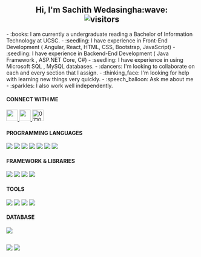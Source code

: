 <p>
  <h2 align="center">
    <b>Hi, I'm Sachith Wedasingha:wave:</b> <br>
    <img align="center" alt="visitors" src="https://gpvc.arturio.dev/RanasingheTKSA" />
  </h2>
</p>
- :books: I am currently a undergraduate reading a Bachelor of Information Technology at UCSC.
- :seedling: I have  experience in Front-End Development ( Angular, React, HTML, CSS, Bootstrap, JavaScript)
- :seedling: I have  experience in Backend-End Development ( Java Framework , ASP.NET Core, C#)
- :seedling: I have experience in using Microsoft SQL , MySQL databases.
- :dancers: I'm looking to collaborate on each and every section that I assign.
- :thinking_face: I'm looking for help with learning new things very quickly.
- :speech_balloon: Ask me about me
- :sparkles: I also work well independently.
<h4 align="left">CONNECT WITH ME</h4>
<p align='left'>
  <a href="https://www.linkedin.com/in/sachith-wedasingha-129485134/">
    <img height="30" src="https://github.com/WaylonWalker/WaylonWalker/blob/main/icon/linkedin.png?raw=true">
  </a>
  <a href="live:.cid.73f5f4c191799f61">
    <img height="30" src="https://raw.githubusercontent.com/rahuldkjain/github-profile-readme-generator/master/src/images/icons/Social/skype.svg">
  </a>
  <a href="https://web.whatsapp.com/">
    <img
        height="30"
        alt="0710458089"
        src="https://raw.githubusercontent.com/rahuldkjain/github-profile-readme-generator/master/src/images/icons/Social/whatsapp.svg">
 </a>
</p>
<h4 align="left">PROGRAMMING LANGUAGES</h4>
<p>
  <img src="https://img.shields.io/badge/Java-ED8B00?style=for-the-badge&logo=java&logoColor=white" />
  <img src="https://img.shields.io/badge/HTML5-E34F26?style=for-the-badge&logo=html5&logoColor=white" />
  <img src="https://img.shields.io/badge/CSS3-1572B6?style=for-the-badge&logo=css3&logoColor=white" />
  <img src="https://img.shields.io/badge/JavaScript-323330?style=for-the-badge&logo=javascript&logoColor=F7DF1E" />
  <img src="https://img.shields.io/badge/C-00599C?style=for-the-badge&logo=c&logoColor=white" />
  <img src="https://img.shields.io/badge/C%2B%2B-00599C?style=for-the-badge&logo=c%2B%2B&logoColor=white" />
  <img src="https://img.shields.io/badge/C%23-239120?style=for-the-badge&logo=c-sharp&logoColor=white" /
  <img src="https://img.shields.io/badge/PHP-777BB4?style=for-the-badge&logo=php&logoColor=white" />
</p>
<h4 aling="left">FRAMEWORK & LIBRARIES</h4>
<p>
  <img src="https://img.shields.io/badge/.NET-512BD4?style=for-the-badge&logo=dotnet&logoColor=white" />
  <img src="https://img.shields.io/badge/React-20232A?style=for-the-badge&logo=react&logoColor=61DAFB" />
  <img src="https://img.shields.io/badge/Bootstrap-563D7C?style=for-the-badge&logo=bootstrap&logoColor=white" />
  <img src="https://img.shields.io/badge/jQuery-0769AD?style=for-the-badge&logo=jquery&logoColor=white" />
</p>
<h4 aling="left">TOOLS</h4>
<p>
  <img src="https://img.shields.io/badge/Visual_Studio-5C2D91?style=for-the-badge&logo=visual%20studio&logoColor=white" />
  <img src="https://img.shields.io/badge/Visual_Studio_Code-0078D4?style=for-the-badge&logo=visual%20studio%20code&logoColor=white" />
  <img src="https://img.shields.io/badge/Eclipse-2C2255?style=for-the-badge&logo=eclipse&logoColor=white" />
  <img src="https://img.shields.io/badge/Intellij-20232A?style=for-the-badge&logo=intellij&logoColor=61DAFB" />
</p>
<h4 align="left">DATABASE</h4>
<p>
  <img src="https://img.shields.io/badge/MySQL-00000F?style=for-the-badge&logo=mysql&logoColor=white" />
</p>
<p>
  <h2 align="center">
    <b></b>
  </h2>
</p>
<img src = "https://github-readme-stats.vercel.app/api?username=SachithWedasingha&show_icons=true&theme=dark">
<img src = "https://github-readme-stats.vercel.app/api/top-langs/?username=SachithWedasingha&layout=compact)](https://github.com/RanasingheTKSA/github-readme-stats&theme=dark">
